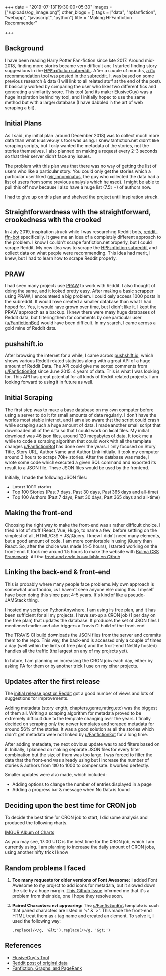 +++
date = "2019-07-13T19:30:00+05:30"
images = ["/uploads/og_image.png"]
other_blogs = []
tags = ["data", "hpfanfiction", "webapp", "javascript", "python"]
title = "Making HPFanfiction Recommender"

+++
## Background

I have been reading Harry Potter Fan-fiction since late 2017. Around mid-2018, finding more stories became very difficult and I started finding story suggestions in the [HPFanfiction subreddit](https://reddit.com/r/HPFanfiction). After a couple of months, [a fic recommendation tool was posted in the subreddit](https://www.reddit.com/r/HPfanfiction/comments/9pw53f/a_lot_of_people_liked_the_fic_recommender_i/). It was based on some previous research & data (I will link to all related stuff at the end of the post).  It basically worked by comparing the user who likes two different fics and generating a similarity score.  This tool (and its maker ElusiveGuy) was a huge inspiration behind my tool, and I initially hoped to use the same method but with a larger database (I have dabbled in the art of web scraping a bit).

## Initial Plans

As I said, my initial plan (around December 2018) was to collect much more data than what ElusiveGuy's tool was using. I knew fanfiction.net didn't like scraping scripts, but I only wanted the metadata of the stories, not the stories themselves. I also planned on making a request every 2-3 seconds so that their server didn't face any issues.

The problem with this plan was that there was no way of getting the list of users who like a particular story. You could only get the stories which a particular user liked ([vir_innominatus](https://www.reddit.com/user/vir_innominatus/), the guy who collected the data had a list of users from some previous analysis which he used). I might be able to pull this off now because I also have a huge list (7.5k +) of authors now.

I had to give up on this plan and shelved the project until inspiration struck.

## Straightforwardness with the straightforward, crookedness with the crooked

In July 2019, inspiration struck while I was researching Reddit bots, [reddit-ffn-bot](https://github.com/tusing/reddit-ffn-bot) specifically. It gave me an idea of a completely different approach to the problem. I know I couldn't scrape fanfiction.net properly, but I could scrape Reddit. My new idea was to scrape the [HPFanfiction subreddit](https://reddit.com/r/HPFanfiction) and collect data on what people were recommending. This idea had merit, I knew, but I had to learn how to scrape Reddit properly.

## PRAW

I had seen many projects use [PRAW]() to work with Reddit. I also thought of doing the same, and it looked pretty easy. After making a basic scrapper using PRAW, I encountered a big problem. I could only access 1000 posts in the subreddit. It would have created a smaller database than what I had hoped for. Yes, it would have grown over time, but I didn't like it. I kept the PRAW approach as a backup. I knew there were many huge databases of Reddit data, but filtering them for comments by one particular user ([u/FanfictionBot](https://www.reddit.com/user/FanfictionBot/)) would have been difficult. In my search, I came across a gold mine of Reddit data.

## pushshift.io

After browsing the internet for a while, I came across [pushshift.io](https://pushshift.io), which shows various Reddit related statistics along with a great API of a huge amount of Reddit Data. The API could give me sorted comments from [u/FanfictionBot](https://www.reddit.com/user/FanfictionBot/) since June 2015. 4 years of data. This is what I was looking for. This API has great potential for all kinds of Reddit related projects. I am looking forward to using it in future as well.

## Initial Scraping

The first step was to make a base database on my own computer before using a server to do it for small amounts of data regularly. I don't have the worlds most stable internet, and  I am also aware that the script could crash while scraping such a huge amount of data. I made another small script that downloaded all of the data so that I could work on local files. My initial download was 46 json files, around 120 megabytes of data. It took me a while to code a scraping algorithm that could work with all the template changes [u/FanfictionBot](https://www.reddit.com/user/FanfictionBot/) has done over the years. I only focused on Story Title, Story URL, Author Name and Author Link initially. It took my computer around 3 hours to scrape 70k+ stories. After the database was made, I wrote some code which executed a given SQL command and exported its result to a JSON file. These JSON files would be used by the frontend.

Initially, I made the following JSON files:

* Latest 1000 stories
* Top 100 Stories (Past 7 days, Past 30 days, Past 365 days and all-time)
* Top 100 Authors (Past 7 days, Past 30 days, Past 365 days and all-time)

## Making the front-end

Choosing the right way to make the front-end was a rather difficult choice. I tried a lot of stuff (React, Vue, Hugo, to name a few) before settling on the simplest of all, HTML/CSS + JS/jQuery. I knew I didn't need many elements, but a good amount of code. I am more comfortable in using jQuery than React. So, after the choice was made (4-5 hours), I started working on the front-end. It took me around 1.5 hours to make the website with [Bulma CSS Framework](http://bulma.io). All the [front-end code is available on Github](https://github.com/HackeSta/hpffrec-website).

## Linking the back-end & front-end

This is probably where many people face problems. My own approach is somewhat unorthodox, as I haven't seen anyone else doing this. I myself have been doing this since past 4-5 years. It's kind of like a pseudo-JAMStack thing.

I hosted my script on [PythonAnywhere](). I am using its free plan, and it has been sufficient for all my projects. I have set-up a CRON job (1 per day on the free plan) that updates the database. It produces the set of JSON files I mentioned earlier and also triggers a Travis CI build of the front-end.

The TRAVIS CI build downloads the JSON files from the server and commits them to the repo. This way, the back-end is accessed only a couple of times a day (well within the limits of free plan) and the front-end (Netlify hosted) handles all the traffic (the largest on any of my projects yet).

In future, I am planning on increasing the CRON jobs each day, either by asking PA for them or by another trick I use on my other projects.

## Updates after the first release

The [initial release post on Reddit](https://www.reddit.com/r/HPfanfiction/comments/camzsb/hpfanfiction_recommender_tool_website/) got a good number of views and lots of suggestions for improvements.

Adding metadata (story length, chapters,genre,rating,etc) was the biggest of them all. Writing a scraping algorithm for metadata proved to be extremely difficult due to the template changing over the years. I finally decided on scraping only the newer templates and scraped metadata for around 56% of the stories. It was a good solution as all the stories which didn't get metadata were not linked by [u/FanfictionBot](https://www.reddit.com/user/FanfictionBot/) for a long time.

After adding metadata, the next obvious update was to add filters based on it. Initially, I planned on making separate JSON files for every filter combination but the size of them was too large. I was forced to filter the data that the front-end was already using but I increase the number of stories & authors from 100 to 1000 to compensate. It worked perfectly.

Smaller updates were also made, which included:

* Adding options to change the number of entries displayed in a page
* Adding a progress bar & message when No Data is found

## Deciding upon the best time for CRON job

To decide the best time for CRON job to start, I did some analysis and produced the following charts.

[IMGUR Album of Charts](https://imgur.com/a/QSzBR8w)

As you may see, 17:00 UTC is the best time for the CRON job, which I am currently using. I am planning to increase the daily amount of CRON jobs, using another nifty trick I know

## Random problems I faced

1. **Too many requests for older versions of Font Awesome:** I added Font Awesome to my project to add icons for metadata, but it slowed down the site by a huge margin. [This Github Issue](https://github.com/FortAwesome/Font-Awesome/issues/15167) informed me that it's a problem from their side, one I hope they resolve soon.
2. **Paired Characters not appearing:** The  [u/FanfictionBot](https://www.reddit.com/user/FanfictionBot/) template is such that paired characters are listed in '<' & '>'. This made the front-end HTML treat them as a tag name and created an element. To solve it, I used the following way:

      ``` .replace(/</g, '&lt;').replace(/>/g, '&gt;') ```

## References

* [ElusiveGuy's Tool](https://ficrecs.elusiveguy.com/)
* [Reddit post of original data](https://www.reddit.com/r/HPfanfiction/comments/9nc0cw/ever_thought_i_wish_i_could_find_more_fics_like_x/)
* [Fanfiction, Graphs, and PageRank](http://colah.github.io/posts/2014-07-FFN-Graphs-Vis/)